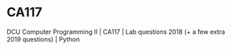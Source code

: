 # CA117
DCU Computer Programming II | CA117 | Lab questions 2018 (+ a few extra 2019 questions) | Python
